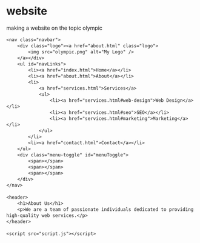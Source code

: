 # website
making a website on the topic olympic
<!DOCTYPE html>
<html lang="en">
<head>
    <meta charset="UTF-8">
    <meta name="viewport" content="width=device-width, initial-scale=1.0">
    <title>My Website - About</title>
    <link rel="stylesheet" href="style.css">
</head>
<body>

    <nav class="navbar">
        <div class="logo"><a href="about.html" class="logo">
            <img src="olympic.png" alt="My Logo" />
        </a></div>
        <ul id="navLinks">
            <li><a href="index.html">Home</a></li>
            <li><a href="about.html">About</a></li>
            <li>
                <a href="services.html">Services</a>
                <ul>
                    <li><a href="services.html#web-design">Web Design</a></li>
                    <li><a href="services.html#seo">SEO</a></li>
                    <li><a href="services.html#marketing">Marketing</a></li>
                </ul>
            </li>
            <li><a href="contact.html">Contact</a></li>
        </ul>
        <div class="menu-toggle" id="menuToggle">
            <span></span>
            <span></span>
            <span></span>
        </div>
    </nav>

    <header>
        <h1>About Us</h1>
        <p>We are a team of passionate individuals dedicated to providing high-quality web services.</p>
    </header>

    <script src="script.js"></script>
</body>
</html>


